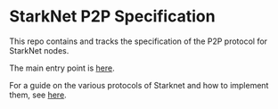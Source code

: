 # StarkNet P2P Specification

This repo contains and tracks the specification of the P2P protocol for StarkNet nodes.

The main entry point is [here](./p2p/starknet-p2p.md).

For a guide on the various protocols of Starknet and how to implement them, see [here](./p2p/proto/protocols.md).
